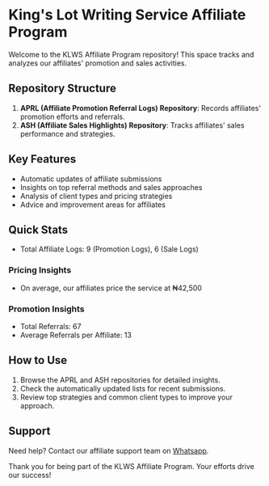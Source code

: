 # King's Lot Writing Service Affiliate Program

Welcome to the KLWS Affiliate Program repository! This space tracks and analyzes our affiliates' promotion and sales activities.

## Repository Structure

1. **APRL (Affiliate Promotion Referral Logs) Repository**: Records affiliates' promotion efforts and referrals.
2. **ASH (Affiliate Sales Highlights) Repository**: Tracks affiliates' sales performance and strategies.

## Key Features

- Automatic updates of affiliate submissions
- Insights on top referral methods and sales approaches
- Analysis of client types and pricing strategies
- Advice and improvement areas for affiliates

## Quick Stats

- Total Affiliate Logs: 9 (Promotion Logs), 6 (Sale Logs)

### Pricing Insights

- On average, our affiliates price the service at ₦42,500

### Promotion Insights

- Total Referrals: 67
- Average Referrals per Affiliate: 13

## How to Use

1. Browse the APRL and ASH repositories for detailed insights.
2. Check the automatically updated lists for recent submissions.
3. Review top strategies and common client types to improve your approach.

## Support

Need help? Contact our affiliate support team on [Whatsapp](https://wa.me/message/3IE3FXO3INXHM1).

Thank you for being part of the KLWS Affiliate Program. Your efforts drive our success!